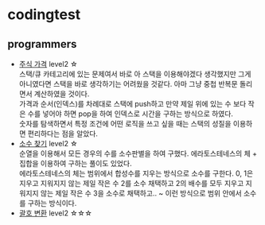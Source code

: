 # codingtest

## programmers
- [주식 가격](https://programmers.co.kr/learn/courses/30/lessons/42584) level2 ☆  
  스택/큐 카테고리에 있는 문제여서 바로 아 스택을 이용해야겠다 생각했지만 그게 아니였다면 스택을 바로 생각하기는 어려웠을 것같다. 아마 그냥 중첩 반복문 돌리면서 계산하였을 것이다.  
  가격과 순서(인덱스)를 차례대로 스택에 push하고 만약 제일 위에 있는 수 보다 작은 수를 넣어야 하면 pop을 하여 인덱스로 시간을 구하는 방식으로 하였다.  
  숫자를 탐색하면서 특정 조건에 어떤 로직을 쓰고 싶을 때는 스택의 성질을 이용하면 편리하다는 점을 알았다.
- [소수 찾기](https://programmers.co.kr/learn/courses/30/lessons/42839) level2 ☆  
  순열을 이용해서 모든 경우의 수를 소수판별을 하여 구했다. 에라토스테네스의 체 + 집합을 이용하여 구하는 풀이도 있었다.  
  에라토스테네스의 체는 범위에서 합성수를 지우는 방식으로 소수를 구한다. 0, 1은 지우고 지워지지 않는 제일 작은 수 2를 소수 채택하고 2의 배수를 모두 지우고 지워지지 않는 제일 작은 수 3을 소수로 채택하고.. ~ 이런 방식으로 범위 안에서 소수를 구하는 방식이다.
- [괄호 변환](https://programmers.co.kr/learn/courses/30/lessons/60058) level2 ☆☆☆
